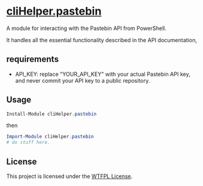 ﻿
# [cliHelper.pastebin](https://www.powershellgallery.com/packages/cliHelper.pastebin)

A module for interacting with the Pastebin API from PowerShell.

It handles all the essential functionality described in the API documentation,

## requirements

- API_KEY: replace "YOUR_API_KEY" with your actual Pastebin API key, and never commit your API key to a public repository.

## Usage

```PowerShell
Install-Module cliHelper.pastebin
```

then

```PowerShell
Import-Module cliHelper.pastebin
# do stuff here.
```

## License

This project is licensed under the [WTFPL License](LICENSE).